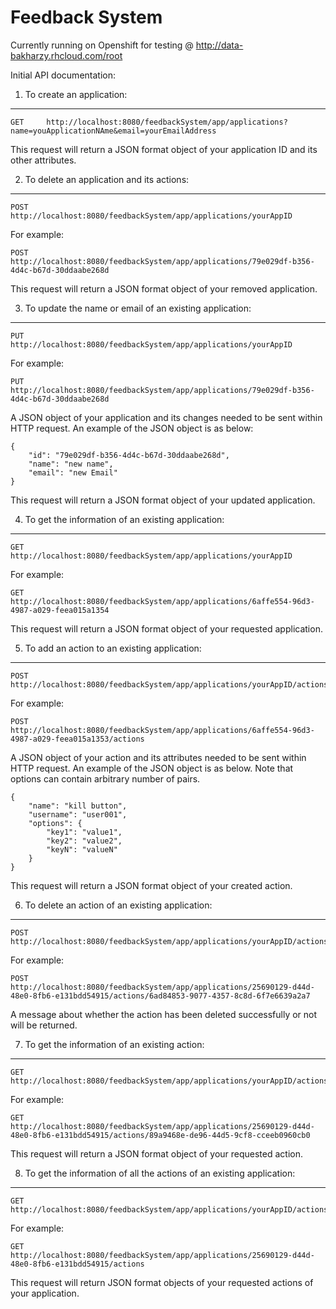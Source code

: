 Feedback System 
========================
Currently running on Openshift for testing @
http://data-bakharzy.rhcloud.com/root


Initial API documentation:

1. To create an application:
-----------------------------


    GET		http://localhost:8080/feedbackSystem/app/applications?name=youApplicationNAme&email=yourEmailAddress 

This request will return a JSON format object of your application ID and its other attributes.

2. To delete an application and its actions:
--------------------------------------------

    POST		http://localhost:8080/feedbackSystem/app/applications/yourAppID

For example:

    POST		http://localhost:8080/feedbackSystem/app/applications/79e029df-b356-4d4c-b67d-30ddaabe268d

This request will return a JSON format object of your removed application.

3. To update the name or email of an existing application:
------------------------------------------------------------

    PUT		http://localhost:8080/feedbackSystem/app/applications/yourAppID

For example:

    PUT		http://localhost:8080/feedbackSystem/app/applications/79e029df-b356-4d4c-b67d-30ddaabe268d

A JSON object of your application and its changes needed to be sent within HTTP request. An example of the JSON object is as below:

    {
        "id": "79e029df-b356-4d4c-b67d-30ddaabe268d",
        "name": "new name",
        "email": "new Email"
    } 

This request will return a JSON format object of your updated application.

4. To get the information of an existing application:
------------------------------------------------------

    GET		http://localhost:8080/feedbackSystem/app/applications/yourAppID

For example:

    GET		http://localhost:8080/feedbackSystem/app/applications/6affe554-96d3-4987-a029-feea015a1354

This request will return a JSON format object of your requested application.

5. To add an action to an existing application:
---------------------------------------------------

    POST		http://localhost:8080/feedbackSystem/app/applications/yourAppID/actions

For example:

    POST		http://localhost:8080/feedbackSystem/app/applications/6affe554-96d3-4987-a029-feea015a1353/actions

A JSON object of your action and its attributes needed to be sent within HTTP request. An example of the JSON object is as below. Note that options can contain arbitrary number of pairs.

    {
        "name": "kill button",
        "username": "user001",
        "options": {
            "key1": "value1",
            "key2": "value2",
            "keyN": "valueN"
        }
    }

This request will return a JSON format object of your created action.

6. To delete an action of an existing application:
---------------------------------------------------------

    POST		http://localhost:8080/feedbackSystem/app/applications/yourAppID/actions/yourActionID 

For example:

    POST		http://localhost:8080/feedbackSystem/app/applications/25690129-d44d-48e0-8fb6-e131bdd54915/actions/6ad84853-9077-4357-8c8d-6f7e6639a2a7

A message about whether the action has been deleted successfully or not will be returned.

7. To get the information of an existing action:
-----------------------------------------------------

    GET		http://localhost:8080/feedbackSystem/app/applications/yourAppID/actions/yourActionID 

For example:

    GET		http://localhost:8080/feedbackSystem/app/applications/25690129-d44d-48e0-8fb6-e131bdd54915/actions/89a9468e-de96-44d5-9cf8-cceeb0960cb0

This request will return a JSON format object of your requested action.

8. To get the information of all the actions of an existing application:
-------------------------------------------------------------------------

    GET		http://localhost:8080/feedbackSystem/app/applications/yourAppID/actions 

For example:

    GET		http://localhost:8080/feedbackSystem/app/applications/25690129-d44d-48e0-8fb6-e131bdd54915/actions

This request will return JSON format objects of your requested actions of your application.
